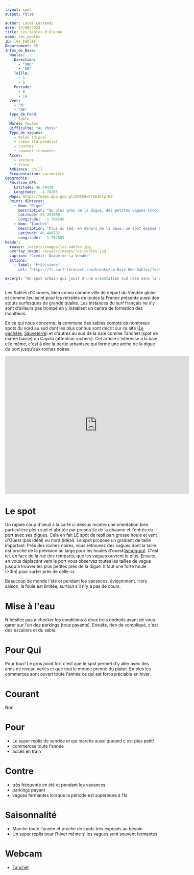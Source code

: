 ```yaml
---
layout: spot
output: false

author: Lucas Lestandi
date: 27/09/2024
title: Les Sables-d'Olonne
name: les_sables
ID: les_sables
Departement: 85
Infos_de_Base:
  Houles:
    Direction:
      - "ONO"
      - "SO"
    Taille:
      - 1
      - 5
    Periode:
      - 8
      - 14
  Vent:
    - "N"
    - "NE"
  Type_de_Fond:
    - Sable
  Maree: Toutes
  Difficulte: "Au choix"
  Type_de_vagues:
    - moles (digue)
    - creux (la pendule)
    - courtes
    - souvent fermantes
  Acces:
    - Voiture
    - train
  Ambiance: chill
  Frequentation: saisonière
Geographie:
  Position_GPS:
    Latitude: 46.49438
    Longitude:  -1.78265
  Maps: https://maps.app.goo.gl/Q9th9w7Yz61b4pTB8
  Points_dInteret:
    - Nom: "Digue"
      Description: "Au plus près de la digue, des petites vagues (trop) filtrées"
      Latitude: 46.491806
      Longitude:  -1.790748
    - Nom: "Tanchet"
      Description: "Plus au sud, en dehors de la baie, un spot exposé et pratiqué par les jeunes du centre de formation"
      Latitude: 46.480732
      Longitude:  -1.762805
header: 
  teaser: /assets/images/les-sables.jpg
  overlay_image: /assets/images/les-sables.jpg
  caption: "Crédit: Guide de la Vendée"
  actions:
    - label: "Prévisions"
      url: "https://fr.surf-forecast.com/breaks/La-Baie-Des-Sables/forecasts/latest"

excerpt: "Un spot urbain qui jouit d'une orientation sud rare dans la région..."
---
```



Les Sables d'Olonnes, bien connu comme ville de départ du Vendée globe et comme lieu saint pour les retraités de toutes la France présente aussi des atouts surfesques de grande qualité. Les instances du surf français ne s'y sont d'ailleurs pas trompé en y installant un centre de formation des moniteurs.

En ce qui nous concerne, la commune des sables compte de nombreux spots du nord au sud dont les plus connus sont décrit sur ce site ([La gachère](la_gachere), [Sauveterre](sauveterre)) et d'autres au sud de la baie comme Tanchet (spot de marée basse) ou Cayola (attention rochers). Cet article s'intéresse à la baie elle même, c'est à dire la partie urbanisée qui forme une arche de la digue du port jusqu'aux roches noires.

<iframe src="https://www.google.com/maps/embed?pb=!1m14!1m12!1m3!1d22275.35110619958!2d-1.7973415344854815!3d46.49339685494989!2m3!1f0!2f0!3f0!3m2!1i1024!2i768!4f13.1!5e1!3m2!1sfr!2sfr!4v1733652401435!5m2!1sfr!2sfr" width="600" height="450" style="border:0;" allowfullscreen="" loading="lazy" referrerpolicy="no-referrer-when-downgrade"></iframe>

# Le spot
Un rapide coup d'oeuil à la carte ci dessus montre une orientation bien particulière plein sud et abritée par presqu'ile de la chaume et l'entrée du port avec ses digues. Cela en fait LE spot de repli part grosse houle et vent d'Ouest (pas idéal) ou nord (idéal). Le spot propose un gradient de taille important. Près des roches noires, vous retrouvez des vagues dont la taille est proche de la prévision au large pour les houles d'ouest([windguru](https://www.windguru.cz/48522)). C'est ici, en face de la rue des remparts, que les vagues ouvrent le plus. Ensuite, en vous déplaçant vers le port vous observez toutes les tailles de vague jusqu'à trouver les plus petites près de la digue. Il faut une forte houle (>3m) pour surfer près de celle-ci.

Beaucoup de monde l'été et pendant les vacances, évidemment. Hors saison, la foule est limitée, surtout s'il n'y a pas de cours.
# Mise à l'eau
N'hésitez pas à checker les conditions à deux trois endroits avant de vous garer sur l'un des parkings (tous payants). Ensuite, rien de compliqué, c'est des escaliers et du sable.

# Pour Qui
Pour tous! Le gros point fort c'est que le spot permet d'y aller avec des amis de niveau variés et que tout le monde prenne du plaisir. En plus les commerces sont ouvert toute l'année ce qui est fort apréciable en hiver.

# Courant
Non

# Pour
- Le super replis de vendée et qui marche aussi queand c'est plus petit! 
- commerces toute l'année
- accés en train

# Contre
- très fréquenté en été et pendant les vacances
- parkings payant
- vagues fermantes lorsque la période est supérieure à 11s

# Saisonnalité
- Marche toute l'année et proche de spots très exposés au besoin.
- Un super replis pour l'hiver même si les vagues sont souvent fermantes

# Webcam
- [Tanchet](https://www.lessablesdolonne.com/stream_camera/4-tanchet)
